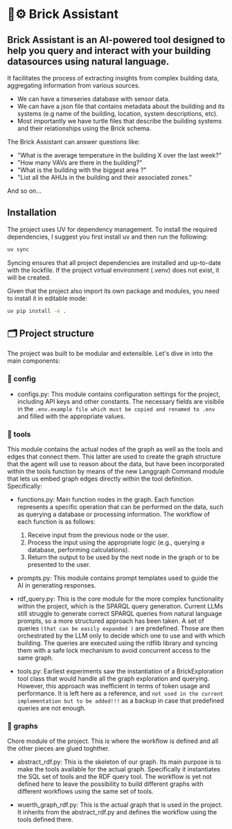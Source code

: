 # 🧱⚙️ Brick Assistant 

## Brick Assistant is an AI-powered tool designed to help you query and interact with your building datasources using natural language.

It facilitates the process of extracting insights from complex building data, aggregating information from various sources.

- We can have a timeseries database with sensor data.
- We can have a json file that contains metadata about the building and its systems (e.g name of the building, location, system descriptions, etc).
- Most importantly we have turtle files that describe the building systems and their relationships using the Brick schema.

The Brick Assistant can answer questions like:
- "What is the average temperature in the building X over the last week?"
- "How many VAVs are there in the building?"
- "What is the building with the biggest area ?"
- "List all the AHUs in the building and their associated zones."

And so on...

## Installation

The project uses UV for dependency management. To install the required dependencies, I suggest you first install uv and then run the following:

```bash
uv sync
```

Syncing ensures that all project dependencies are installed and up-to-date with the lockfile.
If the project virtual environment (.venv) does not exist, it will be created.

Given that the project also import its own package and modules, you need to install it in editable mode:

```bash
uv pip install -e .
```

## 🗂️ Project structure
The project was built to be modular and extensible. Let's dive in into the main components:

### 📁 config
- configs.py:
This module contains configuration settings for the project, including API keys and other constants.
The necessary fields are visibile in the ```.env.example file which must be copied and renamed to .env``` and filled with the appropriate values.

### 📁 tools

This module contains the actual nodes of the graph as well as the tools and edges that connect them. This latter are used to create the graph structure that the agent will use to reason about the data, but have been incorporated within the tools function by means of the new Langgraph Command module that lets us embed graph edges directly within the tool definition.
Specifically:

- functions.py:
Main function nodes in the graph. Each function represents a specific operation that can be performed on the data, such as querying a database or processing information.
The workflow of each function is as follows:
    1. Receive input from the previous node or the user.
    2. Process the input using the appropriate logic (e.g., querying a database, performing calculations).
    3. Return the output to be used by the next node in the graph or to be presented to the user.

- prompts.py:
This module contains prompt templates used to guide the AI in generating responses. 

- rdf_query.py:
This is the core module for the more complex functionality within the project, which is the SPARQL query generation. Current LLMs still struggle to generate correct SPARQL queries from natural language prompts, so a more structured approach has been taken. A set of queries ````(that can be easily expanded )```` are predefined. 
Those are then orchestrated by the LLM only to decide which one to use and with which building. The queries are executed using the rdflib library and syncing them with a safe lock mechanism to avoid concurrent access to the same graph.

- tools.py:
Earliest experiments saw the instantiation of a BrickExploration tool class that would handle all the graph exploration and querying. However, this approach was inefficient in terms of token usage and performance.
It is left here as a reference, and ````not used in the current implementation but to be added!!!```` as a backup in case that predefined queries are not enough.

### 📁 graphs
Chore module of the project. This is where the workflow is defined and all the other pieces are glued toghther. 

- abstract_rdf.py:
This is the skeleton of our graph. Its main purpose is to make the tools available for the actual graph.
Specifically it instantiates the SQL set of tools and the RDF query tool. The workflow is yet not defined here to leave the possibility to build different graphs with different workflows using the same set of tools.

- wuerth_graph_rdf.py:
This is the actual graph that is used in the project. It inherits from the abstract_rdf.py and defines the workflow using the tools defined there.




